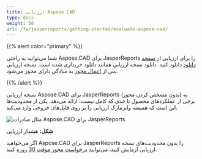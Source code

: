 ```yaml
---
title: ارزیابی Aspose.CAD
type: docs
weight: 50
url: /fa/jasperreports/getting-started/evaluate-aspose-cad/
---
```


{{% alert color="primary" %}}

شما می‌توانید به راحتی Aspose.CAD برای JasperReports را برای ارزیابی از [صفحه دانلود](https://downloads.aspose.com/cad/jasperreports) دانلود کنید. دانلود نسخه ارزیابی همانند دانلود خریداری شده است. نسخه ارزیابی پس از [اعمال مجوز](/fa/cad/jasperreports/licensing/) به سادگی دارای مجوز می‌شود.

{{% /alert %}}

نسخه ارزیابی Aspose.CAD برای JasperReports (بدون مشخص کردن مجوز) به برخی از عملکردهای محصول تا حدی که کامل نیست، ارائه می‌دهد. یکی از محدودیت‌ها این است که همیشه واترمارک ارزیابی را بر روی فایل‌های خروجی وارد می‌کند.

![مثال صادرات Aspose.CAD برای JasperReports](/_assets/jasper/AreaChartReport.jpg)

**شکل:** هشدار ارزیابی

اگر می‌خواهید Aspose.CAD برای JasperReports را بدون محدودیت‌های نسخه ارزیابی آزمایش کنید، می‌توانید [درخواست مجوز موقت 30 روزه](https://purchase.aspose.com/temporary-license) کنید.
